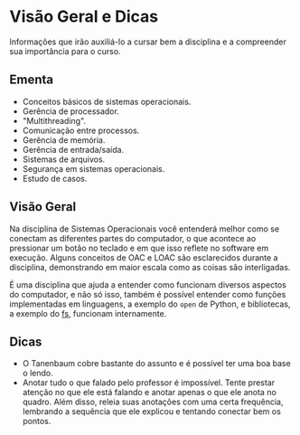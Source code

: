 # Visão Geral e Dicas

Informações que irão auxiliá-lo a cursar bem a disciplina e a compreender sua importância para o curso.

## Ementa

* Conceitos básicos de sistemas operacionais.
* Gerência de processador.
* "Multithreading".
* Comunicação entre processos.
* Gerência de memória.
* Gerência de entrada/saída.
* Sistemas de arquivos.
* Segurança em sistemas operacionais.
* Estudo de casos.

## Visão Geral

Na disciplina de Sistemas Operacionais você entenderá melhor como se conectam as diferentes partes do computador, o que acontece ao pressionar um botão no teclado e em que isso reflete no software em execução. Alguns conceitos de OAC e LOAC são esclarecidos durante a disciplina, demonstrando em maior escala como as coisas são interligadas.

É uma disciplina que ajuda a entender como funcionam diversos aspectos do computador, e não só isso, também é possível entender como funções implementadas em linguagens, a exemplo do `open` de Python, e bibliotecas, a exemplo do [fs](https://nodejs.org/api/fs.html), funcionam internamente. 

## Dicas

* O Tanenbaum cobre bastante do assunto e é possível ter uma boa base o lendo.
* Anotar tudo o que falado pelo professor é impossível. Tente prestar atenção no que ele está falando e anotar apenas o que ele anota no quadro. Além disso, releia suas anotações com uma certa frequência, lembrando a sequência que ele explicou e tentando conectar bem os pontos.